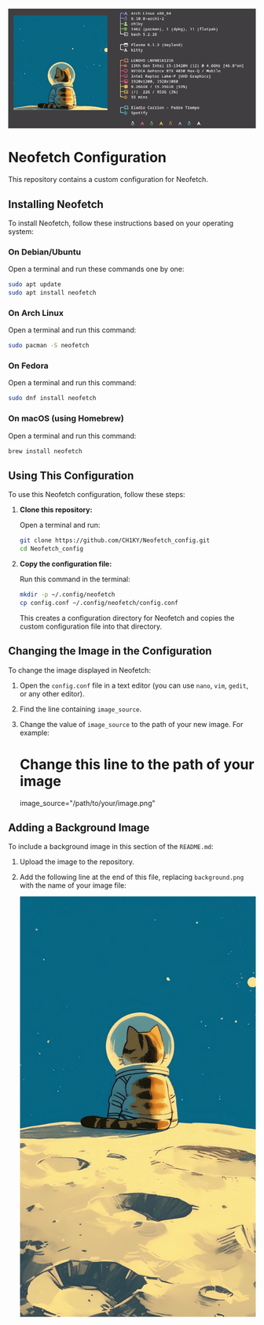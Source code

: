 
   
![Background](neo.png)

# Neofetch Configuration

This repository contains a custom configuration for Neofetch.

## Installing Neofetch

To install Neofetch, follow these instructions based on your operating system:

### On Debian/Ubuntu

Open a terminal and run these commands one by one:

```sh
sudo apt update
sudo apt install neofetch
```

### On Arch Linux

Open a terminal and run this command:

```sh
sudo pacman -S neofetch
```

### On Fedora

Open a terminal and run this command:

```sh
sudo dnf install neofetch
```

### On macOS (using Homebrew)

Open a terminal and run this command:

```sh
brew install neofetch
```

## Using This Configuration

To use this Neofetch configuration, follow these steps:

1. **Clone this repository:**

   Open a terminal and run:

   ```sh
   git clone https://github.com/CH1KY/Neofetch_config.git
   cd Neofetch_config
   ```

2. **Copy the configuration file:**

   Run this command in the terminal:

   ```sh
   mkdir -p ~/.config/neofetch
   cp config.conf ~/.config/neofetch/config.conf
   ```

   This creates a configuration directory for Neofetch and copies the custom configuration file into that directory.

## Changing the Image in the Configuration

To change the image displayed in Neofetch:

1. Open the `config.conf` file in a text editor (you can use `nano`, `vim`, `gedit`, or any other editor).

2. Find the line containing `image_source`.

3. Change the value of `image_source` to the path of your new image. For example:

   # Change this line to the path of your image
   image_source="/path/to/your/image.png"

## Adding a Background Image

To include a background image in this section of the `README.md`:

1. Upload the image to the repository.

2. Add the following line at the end of this file, replacing `background.png` with the name of your image file:

   ![Background](image.jpg)

